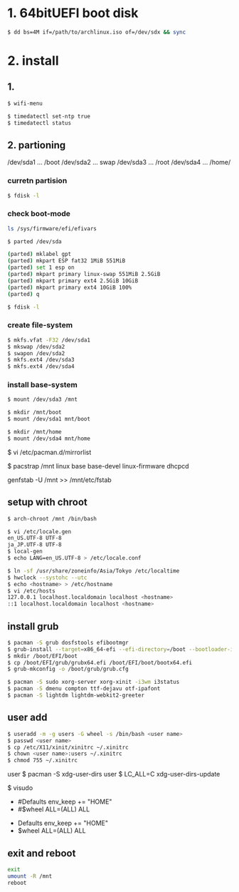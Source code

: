 # 1. 64bitUEFI boot disk

```sh
$ dd bs=4M if=/path/to/archlinux.iso of=/dev/sdx && sync
```

# 2. install

## 1. 

```sh
$ wifi-menu

$ timedatectl set-ntp true
$ timedatectl status
```

## 2. partioning

/dev/sda1 ... /boot
/dev/sda2 ... swap
/dev/sda3 ... /root
/dev/sda4 ... /home/

### curretn partision

```sh
$ fdisk -l
```


### check boot-mode

```sh
ls /sys/firmware/efi/efivars
```

```sh
$ parted /dev/sda

(parted) mklabel gpt
(parted) mkpart ESP fat32 1MiB 551MiB
(parted) set 1 esp on
(parted) mkpart primary linux-swap 551MiB 2.5GiB
(parted) mkpart primary ext4 2.5GiB 10GiB
(parted) mkpart primary ext4 10GiB 100%
(parted) q

$ fdisk -l
```

### create file-system

```sh
$ mkfs.vfat -F32 /dev/sda1
$ mkswap /dev/sda2
$ swapon /dev/sda2
$ mkfs.ext4 /dev/sda3
$ mkfs.ext4 /dev/sda4
```

### install base-system
```sh
$ mount /dev/sda3 /mnt

$ mkdir /mnt/boot
$ mount /dev/sda1 mnt/boot

$ mkdir /mnt/home
$ mount /dev/sda4 mnt/home
```

$ vi /etc/pacman.d/mirrorlist

$ pacstrap /mnt linux base base-devel linux-firmware dhcpcd

genfstab -U /mnt >> /mnt/etc/fstab


## setup with chroot

```sh
$ arch-chroot /mnt /bin/bash
```

```sh
$ vi /etc/locale.gen
en_US.UTF-8 UTF-8
ja_JP.UTF-8 UTF-8
$ local-gen
$ echo LANG=en_US.UTF-8 > /etc/locale.conf

$ ln -sf /usr/share/zoneinfo/Asia/Tokyo /etc/localtime
$ hwclock --systohc --utc
$ echo <hostname> > /etc/hostname
$ vi /etc/hosts
127.0.0.1 localhost.localdomain localhost <hostname>
::1 localhost.localdomain localhost <hostname>
```

## install grub

```sh
$ pacman -S grub dosfstools efibootmgr
$ grub-install --target=x86_64-efi --efi-directory=/boot --bootloader-id=grub --recheck
$ mkdir /boot/EFI/boot
$ cp /boot/EFI/grub/grubx64.efi /boot/EFI/boot/bootx64.efi
$ grub-mkconfig -o /boot/grub/grub.cfg
```

```sh
$ pacman -S sudo xorg-server xorg-xinit -i3wm i3status
$ pacman -S dmenu compton ttf-dejavu otf-ipafont
$ pacman -S lightdm lightdm-webkit2-greeter
```

## user add

```sh
$ useradd -m -g users -G wheel -s /bin/bash <user name>
$ passwd <user name>
$ cp /etc/X11/xinit/xinitrc ~/.xinitrc
$ chown <user name>:users ~/.xinitrc
$ chmod 755 ~/.xinitrc
```

user $ pacman -S xdg-user-dirs
user $ LC_ALL=C xdg-user-dirs-update

$ visudo
- #Defaults env_keep += "HOME"
- #$wheel ALL=(ALL) ALL
+ Defaults env_keep += "HOME"
+ $wheel ALL=(ALL) ALL



## exit and reboot
```sh
exit
umount -R /mnt
reboot
```
